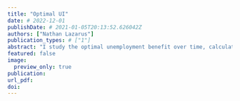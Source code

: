 ```yaml
---
title: "Optimal UI"
date: # 2022-12-01
publishDate: # 2021-01-05T20:13:52.626042Z
authors: ["Nathan Lazarus"]
publication_types: # ["1"]
abstract: "I study the optimal unemployment benefit over time, calculating the value function for an unemployed agent."
featured: false
image:
  preview_only: true
publication: 
url_pdf: 
doi: 
---
```



